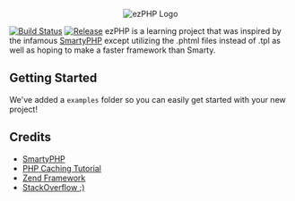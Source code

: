 <p align="center">
  <img src="https://cameronct.com/ezPHP/ezphp.png" alt="ezPHP Logo"/>
</p>

[![Build Status](https://travis-ci.org/CameronCT/ezPHP.svg?branch=master)](https://travis-ci.org/CameronCT/ezPHP) [![Release](https://img.shields.io/github/release/CameronCT/ezPHP.svg)](https://github.com/CameronCT/ezPHP)
ezPHP is a learning project that was inspired by the infamous [SmartyPHP](https://github.com/smarty-php/smarty) except utilizing the .phtml  files instead of .tpl as well as hoping to make a faster framework than Smarty.

## Getting Started
We've added a `examples` folder so you can easily get started with your new project!

## Credits
* [SmartyPHP](https://github.com/smarty-php/smarty)
* [PHP Caching Tutorial](https://www.addedbytes.com/articles/for-beginners/output-caching-for-beginners/)
* [Zend Framework](https://framework.zend.com/apidoc/2.3/classes/Zend.Http.PhpEnvironment.RemoteAddress.html) 
* [StackOverflow ;)](https://stackoverflow.com)
